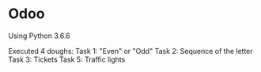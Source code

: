 # Odoo
Using Python 3.6.6

Executed 4 doughs:
	Task 1: "Even" or "Odd"
	Task 2: Sequence of the letter
	Task 3: Tickets
	Task 5: Traffic lights